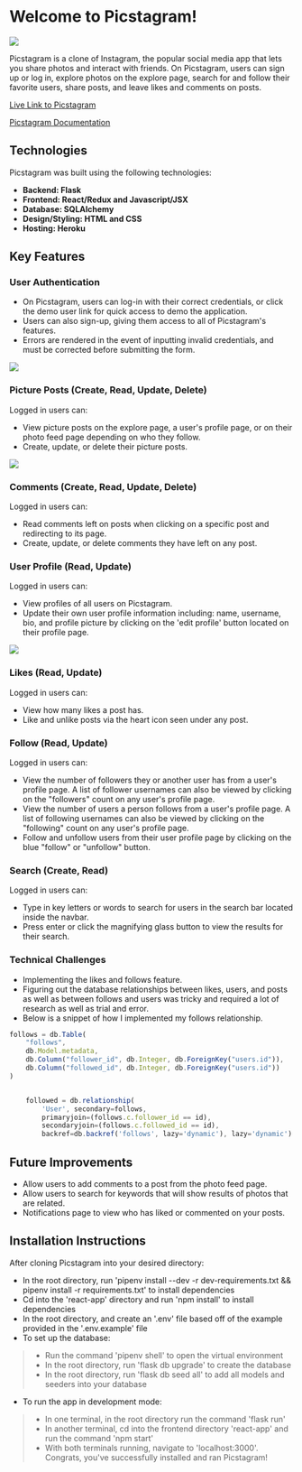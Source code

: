 <h1>Welcome to Picstagram!</h1>

<img src="https://i.postimg.cc/FH7pyQ2r/picstagram-logo.png"></img>

Picstagram is a clone of Instagram, the popular social media app that lets you share photos and interact with friends. On Picstagram, users can sign up or log in, explore photos on the explore page, search for and follow their favorite users, share posts, and leave likes and comments on posts. 

[Live Link to Picstagram](https://piccstagram.herokuapp.com/)

[Picstagram Documentation](https://github.com/Mineh222/Picstagram/wiki)

## Technologies

Picstagram was built using the following technologies:
* **Backend: Flask**
* **Frontend: React/Redux and Javascript/JSX**
* **Database: SQLAlchemy**
* **Design/Styling: HTML and CSS**
* **Hosting: Heroku**

## Key Features

### User Authentication

* On Picstagram, users can log-in with their correct credentials, or click the demo user link for quick access to demo the application.
* Users can also sign-up, giving them access to all of Picstagram's features.
* Errors are rendered in the event of inputting invalid credentials, and must be corrected before submitting the form.

<img src="https://i.postimg.cc/qMzRgL7W/Screen-Shot-2022-08-14-at-11-26-21-PM.png"></img>

### Picture Posts (Create, Read, Update, Delete)

Logged in users can:
* View picture posts on the explore page, a user's profile page, or on their photo feed page depending on who they follow.
* Create, update, or delete their picture posts.

<img src="https://i.postimg.cc/YSg87YgW/Screen-Shot-2022-08-15-at-2-26-36-AM.png"></img>

### Comments (Create, Read, Update, Delete)

Logged in users can:
* Read comments left on posts when clicking on a specific post and redirecting to its page.
* Create, update, or delete comments they have left on any post.

### User Profile (Read, Update)

Logged in users can:
* View profiles of all users on Picstagram.
* Update their own user profile information including: name, username, bio, and profile picture by clicking on the 'edit profile' button located on their profile page.

<img src="https://i.postimg.cc/MGFxkk7T/Screen-Shot-2022-08-15-at-2-22-06-AM.png"></img>

### Likes (Read, Update)

Logged in users can:
* View how many likes a post has.
* Like and unlike posts via the heart icon seen under any post.

### Follow (Read, Update)

Logged in users can:
* View the number of followers they or another user has from a user's profile page. A list of follower usernames can also be viewed by clicking on the "followers" count on any user's profile page.
* View the number of users a person follows from a user's profile page. A list of following usernames can also be viewed by clicking on the "following" count on any user's profile page.
* Follow and unfollow users from their user profile page by clicking on the blue "follow" or "unfollow" button.

### Search (Create, Read)

Logged in users can:
* Type in key letters or words to search for users in the search bar located inside the navbar.
* Press enter or click the magnifying glass button to view the results for their search.

### Technical Challenges 

* Implementing the likes and follows feature.
* Figuring out the database relationships between likes, users, and posts as well as between follows and users was tricky and required a lot of research as well as trial and error.
* Below is a snippet of how I implemented my follows relationship.

```JavaScript
follows = db.Table(
    "follows",
    db.Model.metadata,
    db.Column("follower_id", db.Integer, db.ForeignKey("users.id")),
    db.Column("followed_id", db.Integer, db.ForeignKey("users.id"))
)


    followed = db.relationship(
        'User', secondary=follows,
        primaryjoin=(follows.c.follower_id == id),
        secondaryjoin=(follows.c.followed_id == id),
        backref=db.backref('follows', lazy='dynamic'), lazy='dynamic')
```

## Future Improvements 

* Allow users to add comments to a post from the photo feed page.
* Allow users to search for keywords that will show results of photos that are related.
* Notifications page to view who has liked or commented on your posts.

## Installation Instructions
After cloning Picstagram into your desired directory:
* In the root directory, run 'pipenv install --dev -r dev-requirements.txt && pipenv install -r requirements.txt' to install dependencies
* Cd into the 'react-app' directory and run 'npm install' to install dependencies
* In the root directory, and create an '.env' file based off of the example provided in the '.env.example' file
* To set up the database:
> * Run the command 'pipenv shell' to open the virtual environment
> * In the root directory, run 'flask db upgrade' to create the database
> * In the root directory, run 'flask db seed all' to add all models and seeders into your database
* To run the app in development mode: 
> * In one terminal, in the root directory run the command 'flask run'
> * In another terminal, cd into the frontend directory 'react-app' and run the command 'npm start'
> * With both terminals running, navigate to 'localhost:3000'. Congrats, you've successfully installed and ran Picstagram!
